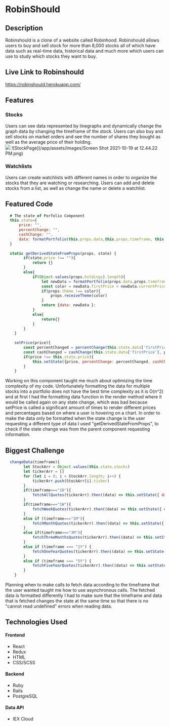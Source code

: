 # RobinShould
## Description
Robinshould is a clone of a website called Robinhood. Robinshould allows users to buy and sell stock for more than 8,000 stocks all of which have data such as  real-time data, historical data and much more which users can use to study which stocks they want to buy.
## Live Link to Robinshould 
https://robinshould.herokuapp.com/

## Features
### Stocks
Users can see data represented by linegraphs and dynamically change the graph data by changing the timeframe of the stock. Users can also buy and sell stocks on market orders and see the number of shares they bought as well as the average price of their holding. 
<br/>
<img src ="/app/assets/images/Screen Shot2021-10-19at12.44.22PM.png"/>
![StockPage](/app/assets/images/Screen Shot 2021-10-19 at 12.44.22 PM.png)
### Watchlists
Users can create watchlists with different names in order to organize the stocks that they are watching or researching. Users can add and delete stocks from a list, as well as change the name or delete a watchlist. 

## Featured Code
```javascript
  # The state of Porfolio Component
  this.state={
      price: "",
      percentChange: "",
      cashChange: "",
      data: formatPortfolio(this.props.data,this.props.timeframe, this.props.holdings,this.props.user.total_capital)
  }
  
  static getDerivedStateFromProps(props, state) {
        if(state.price !== ""){
            return {}
        }
        else{
            if(Object.values(props.holdings).length){
                let newData = formatPortfolio(props.data,props.timeframe, props.holdings,props.user.total_capital)
                const color = newData.firstPrice < newData.currentPrice ? "green" : "red";
                if(props.theme !== color){
                    props.receiveTheme(color)
                }
                return {data: newData };
            }
            else{
                return{}
            }
        }
    }
    
    setPrice(price){
        const percentChanged = percentChange(this.state.data['firstPrice'], price)    
        const cashChanged = cashChange(this.state.data['firstPrice'], price)    
        if(price !== this.state.price){
            this.setState({price, percentChange: percentChanged, cashChange: cashChanged})
        }
    }
```
Working on this component taught me much about optimizing the time complexity of my code. Unfortunately formatting the data for multiple stocks into a portfolio does not have the best time complexity as it is O(n^2) and at first I had the formatting data function in the render method where it would be called again on any state change, which was bad because setPrice is called a significant amount of times to render different prices and percentages based on where a user is hovering on a chart. In order to make the data only be formatted when the state change is the user requesting a different type of data I used "getDerivedStateFromProps", to check if the state change was from the parent component requesting information.

## Biggest Challenge
```javascript
  changeData(timeframe){
        let StockArr = Object.values(this.state.stocks)
        let tickerArr = []
        for (let i = 0; i < StockArr.length; i++) {
            tickerArr.push(StockArr[i].ticker)
        }
        if(timeframe==="1D"){
            fetchAllQuotes(tickerArr).then((data) => this.setState({ data: data,timeframe:timeframe }))
        }
        if(timeframe==="1W"){
            fetchWeekQuotes(tickerArr).then((data) => this.setState({ data: data,timeframe:timeframe }))
        }
        else if (timeframe==="1M"){
            fetchMonthQuotes(tickerArr).then((data) => this.setState({ data: data,timeframe:timeframe }))
        }
        else if(timeframe==="3M"){
            fetchThreeMonthsQuotes(tickerArr).then((data) => this.setState({ data: data,timeframe:timeframe}))
        }
        else if (timeframe === "1Y") {
            fetchOneYearQuotes(tickerArr).then((data) => this.setState({ data: data ,timeframe:timeframe}))
        }
        else if (timeframe === "5Y") {
            fetchFiveYearQuotes(tickerArr).then((data) => this.setState({ data: data,timeframe:timeframe }))
        }
    }
```
Planning when to make calls to fetch data according to the timeframe that the user wanted taught me how to use asynchronous calls. The fetched data is formatted differently I had to make sure that the timeframe and data that is fetched changes the state at the same time so that there is no "cannot read undefined" errors when reading data.

## Technologies Used
#### Frontend
* React
* Redux
* HTML
* CSS/SCSS
#### Backend
* Ruby
* Rails
* PostgreSQL
#### Data API
* IEX Cloud


